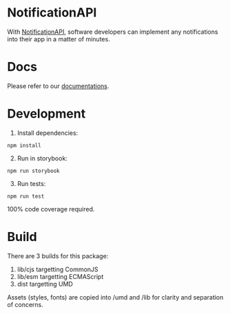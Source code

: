 # NotificationAPI

With [NotificationAPI](https://www.notificationapi.com), software developers can implement any notifications into their app in a matter of minutes.

# Docs

Please refer to our [documentations](https://docs.notificationapi.com).

# Development

1. Install dependencies:

```
npm install
```

2. Run in storybook:

```
npm run storybook
```

3. Run tests:

```
npm run test
```

100% code coverage required.

# Build

There are 3 builds for this package:

1. lib/cjs targetting CommonJS
2. lib/esm targetting ECMAScript
3. dist targetting UMD

Assets (styles, fonts) are copied into /umd and /lib for clarity and separation of concerns.
